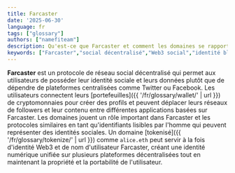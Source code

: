 ```yaml
---
title: Farcaster
date: '2025-06-30'
language: fr
tags: ["glossary"]
authors: ["namefiteam"]
description: Qu'est-ce que Farcaster et comment les domaines se rapportent-ils aux réseaux sociaux décentralisés ?
keywords: ["Farcaster","social décentralisé","Web3 social","identité blockchain","protocole social"]
---
```



**Farcaster** est un protocole de réseau social décentralisé qui permet aux utilisateurs de posséder leur identité sociale et leurs données plutôt que de dépendre de plateformes centralisées comme Twitter ou Facebook. Les utilisateurs connectent leurs [portefeuilles]({{ '/fr/glossary/wallet/' | url }}) de cryptomonnaies pour créer des profils et peuvent déplacer leurs réseaux de followers et leur contenu entre différentes applications basées sur Farcaster. Les domaines jouent un rôle important dans Farcaster et les protocoles similaires en tant qu'identifiants lisibles par l'homme qui peuvent représenter des identités sociales. Un domaine [tokenisé]({{ '/fr/glossary/tokenize/' | url }}) comme `alice.eth` peut servir à la fois d'identité Web3 et de nom d'utilisateur Farcaster, créant une identité numérique unifiée sur plusieurs plateformes décentralisées tout en maintenant la propriété et la portabilité de l'utilisateur.